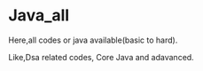 # Java_all
Here,all codes or java available(basic to hard).

Like,Dsa related codes, Core Java and adavanced.
